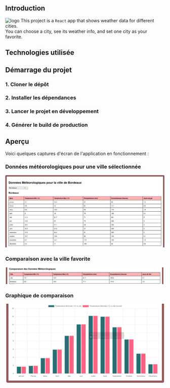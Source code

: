 
## Introduction
![logo](src/assets/images/exemple.png)
This project is a `React` app that shows weather data for different cities.  
You can choose a city, see its weather info, and set one city as your favorite.  
## Technologies utilisée
## Démarrage du projet
### 1. Cloner le dépôt
### 2. Installer les dépendances
### 3. Lancer le projet en développement
### 4. Générer le build de production
## Aperçu

Voici quelques captures d'écran de l'application en fonctionnement :

### Données météorologiques pour une ville sélectionnée
![Données pour une ville](src/assets/images/donnee-pour-une-ville.png)

### Comparaison avec la ville favorite
![Comparaison avec la ville favorite](src/assets/images/comparaison-avec-ville-favorite.png)

### Graphique de comparaison
![Graphique de comparaison](src/assets/images/graph-comparaison.png)
